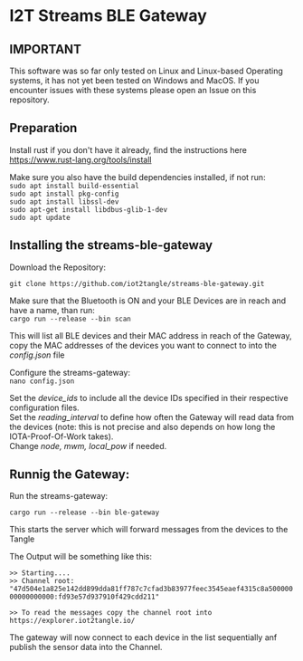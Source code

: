 # I2T Streams BLE Gateway

## IMPORTANT
This software was so far only tested on Linux and Linux-based Operating systems, it has not yet been tested on Windows and MacOS. If you encounter issues with these systems please open an Issue on this repository.

## Preparation
Install rust if you don't have it already, find the instructions here https://www.rust-lang.org/tools/install

Make sure you also have the build dependencies installed, if not run:  
`sudo apt install build-essential`  
`sudo apt install pkg-config`  
`sudo apt install libssl-dev`  
`sudo apt-get install libdbus-glib-1-dev`  
`sudo apt update`  

## Installing the streams-ble-gateway

Download the Repository:  

`git clone https://github.com/iot2tangle/streams-ble-gateway.git`  
  
Make sure that the Bluetooth is ON and your BLE Devices are in reach and have a name, than run:  
`cargo run --release --bin scan`  
  
This will list all BLE devices and their MAC address in reach of the Gateway, copy the MAC addresses of the devices you want to connect to into the *config.json* file  
  
Configure the streams-gateway:  
`nano config.json`  
 
Set the *device_ids* to include all the device IDs specified in their respective configuration files.  
Set the *reading_interval* to define how often the Gateway will read data from the devices (note: this is not precise and also depends on how long the IOTA-Proof-Of-Work takes).  
Change *node, mwm, local_pow* if needed.  



## Runnig the Gateway:  
  
Run the streams-gateway:  

`cargo run --release --bin ble-gateway`  

This starts the server which will forward messages from the devices to the Tangle  
  
The Output will be something like this:  

`>> Starting.... `  
`>> Channel root: "47d504e1a825e142dd899dda81ff787c7cfad3b83977feec3545eaef4315c8a50000000000000000:fd93e57d937910f429cdd211"`  
  
`>> To read the messages copy the channel root into https://explorer.iot2tangle.io/`  
 

The gateway will now connect to each device in the list sequentially anf publish the sensor data into the Channel.
